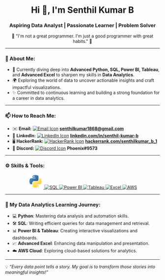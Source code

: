 <h1 align="center">Hi 👋, I'm Senthil Kumar B</h1>
<h3 align="center">Aspiring Data Analyst | Passionate Learner | Problem Solver</h3>

<p align="center">
  🌟 "I'm not a great programmer. I'm just a good programmer with great habits." 🌟
</p>

---

### 🌱 About Me:
- 🚀 Currently diving deep into **Advanced Python, SQL, Power BI, Tableau**, and **Advanced Excel** to sharpen my skills in **Data Analytics**.
- 🌍 Exploring the world of data to uncover actionable insights and craft impactful visualizations.
- ✨ Committed to continuous learning and building a strong foundation for a career in data analytics.

---

### 📫 How to Reach Me:
- ✉️ **Email:** [![Email Icon](https://upload.wikimedia.org/wikipedia/commons/thumb/a/ab/Gmail_icon.svg/512px-Gmail_icon.svg.png)](mailto:senthilkumar1868@gmail.com) **[senthilkumar1868@gmail.com](mailto:senthilkumar1868@gmail.com)**
- 💼 **LinkedIn:** [![LinkedIn Icon](https://raw.githubusercontent.com/rahuldkjain/github-profile-readme-generator/master/src/images/icons/Social/linked-in-alt.svg)](https://www.linkedin.com/in/senthil-kumar-b-441b36200/) **[linkedin.com/in/senthil-kumar-b](https://www.linkedin.com/in/senthil-kumar-b-441b36200/)**
- 🖥️ **HackerRank:** [![HackerRank Icon](https://raw.githubusercontent.com/rahuldkjain/github-profile-readme-generator/master/src/images/icons/Social/hackerrank.svg)](https://www.hackerrank.com/senthilkumar_b_1) **[hackerrank.com/senthilkumar_b_1](https://www.hackerrank.com/senthilkumar_b_1)**
- 💬 **Discord:** [![Discord Icon](https://raw.githubusercontent.com/rahuldkjain/github-profile-readme-generator/master/src/images/icons/Social/discord.svg)](https://discord.com/) **Phoenix#9573**


---

### ⚙️ Skills & Tools:
<p align="center">
  <a href="https://www.python.org" target="_blank">
    <img src="https://raw.githubusercontent.com/devicons/devicon/master/icons/python/python-original.svg" alt="Python" width="50" height="50"/>
  </a>
  <a href="https://www.sqlshack.com/" target="_blank">
    <img src="https://img.icons8.com/color/48/000000/sql.png" alt="SQL" width="50" height="50"/>
  </a>
  <a href="https://powerbi.microsoft.com/" target="_blank">
    <img src="https://img.icons8.com/color/48/000000/power-bi.png" alt="Power BI" width="50" height="50"/>
  </a>
  <a href="https://www.tableau.com/" target="_blank">
    <img src="https://img.icons8.com/color/48/000000/tableau-software.png" alt="Tableau" width="50" height="50"/>
  </a>
  <a href="https://www.microsoft.com/en-us/microsoft-365/excel" target="_blank">
    <img src="https://img.icons8.com/color/48/000000/ms-excel.png" alt="Excel" width="50" height="50"/>
  </a>
  <a href="https://aws.amazon.com/" target="_blank">
    <img src="https://img.icons8.com/color/48/000000/amazon-web-services.png" alt="AWS" width="50" height="50"/>
  </a>
</p>

---

### 📘 My Data Analytics Learning Journey:
- 💻 **Python**: Mastering data analysis and automation skills.
- 🛠️ **SQL**: Writing efficient queries for data management and retrieval.
- 📊 **Power BI & Tableau**: Creating interactive visualizations and dashboards.
- 📈 **Advanced Excel**: Enhancing data manipulation and presentation.
- ☁️ **AWS Cloud**: Exploring cloud-based solutions for analytics.

---

💡 *“Every data point tells a story. My goal is to transform those stories into meaningful insights!”*
